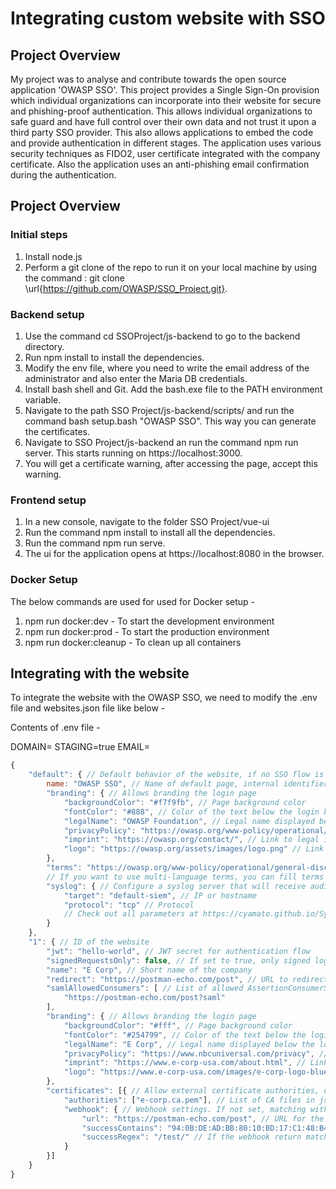 # Integrating custom website with SSO

## Project Overview
My project was to analyse and contribute towards the open source application 'OWASP SSO'. This project provides a Single Sign-On provision which individual organizations can incorporate into their website for secure and phishing-proof authentication. This allows individual organizations to safe guard and have full control over their own data and not trust it upon a third party SSO provider. This also allows applications to embed the code and provide authentication in different stages.
The application uses various security techniques as FIDO2, user certificate integrated with the company certificate. Also the application uses an anti-phishing email confirmation during the authentication.
  
## Project Overview

### Initial steps
  
1. Install node.js 
2. Perform a git clone of the repo to run it on your local machine by using the command : git clone \url{https://github.com/OWASP/SSO_Project.git}.
 
 ### Backend setup
 
 1. Use the command cd SSOProject/js-backend to go to the backend directory.
 2. Run npm install to install the dependencies.
 3. Modify the env file, where you need to write the email address of the administrator and also enter the Maria DB credentials. 
 4. Install bash shell and Git. Add the bash.exe file to the PATH environment variable.
 5. Navigate to the path SSO Project/js-backend/scripts/ and run the command bash setup.bash "OWASP SSO". This way you can generate the certificates.
 6. Navigate to SSO Project/js-backend an run the command npm run server. This starts running on https://localhost:3000.
 7. You will get a certificate warning, after accessing the page, accept this warning.
  
 ### Frontend setup
  1. In a new console, navigate to the folder SSO Project/vue-ui
  2. Run the command npm install to install all the dependencies.
  3. Run the command npm run serve.
  4. The ui for the application opens at https://localhost:8080 in the browser.

### Docker Setup

The below commands are used for used for Docker setup -
1. npm run docker:dev - To start the development environment
2. npm run docker:prod - To start the production environment
3. npm run docker:cleanup - To clean up all containers

## Integrating with the website

To integrate the website with the OWASP SSO, we need to modify the .env file and websites.json file like below -

Contents of .env file -

DOMAIN=
STAGING=true
EMAIL=


```javascript
{
	"default": { // Default behavior of the website, if no SSO flow is used
		name: "OWASP SSO", // Name of default page, internal identifier
		"branding": { // Allows branding the login page
			"backgroundColor": "#f7f9fb", // Page background color
			"fontColor": "#888", // Color of the text below the login box
			"legalName": "OWASP Foundation", // Legal name displayed below the login box
			"privacyPolicy": "https://owasp.org/www-policy/operational/privacy", // Link to privacy policy, mandatory
			"imprint": "https://owasp.org/contact/", // Link to legal imprint, optional
			"logo": "https://owasp.org/assets/images/logo.png" // Link to logo
		},
		"terms": "https://owasp.org/www-policy/operational/general-disclaimer", // Link to terms & conditions, Optional
		// If you want to use multi-language terms, you can fill terms with an object like this: {"en": "english-link", "de": "german-link"}
		"syslog": { // Configure a syslog server that will receive audit logs in CEF format, optional
			"target": "default-siem", // IP or hostname
			"protocol": "tcp" // Protocol
			// Check out all parameters at https://cyamato.github.io/SyslogPro/module-SyslogPro-Syslog.html
		}
	},
	"1": { // ID of the website
		"jwt": "hello-world", // JWT secret for authentication flow
		"signedRequestsOnly": false, // If set to true, only signed login requests are allowed
		"name": "E Corp", // Short name of the company
		"redirect": "https://postman-echo.com/post", // URL to redirect to
		"samlAllowedConsumers": [ // List of allowed AssertionConsumerServiceURL values
			"https://postman-echo.com/post?saml"
		],
		"branding": { // Allows branding the login page
			"backgroundColor": "#fff", // Page background color
			"fontColor": "#254799", // Color of the text below the login box
			"legalName": "E Corp", // Legal name displayed below the login box
			"privacyPolicy": "https://www.nbcuniversal.com/privacy", // Link to privacy policy, mandatory
			"imprint": "https://www.e-corp-usa.com/about.html", // Link to legal imprint, optional
			"logo": "https://www.e-corp-usa.com/images/e-corp-logo-blue.png" // Link to logo
		},
		"certificates": [{ // Allow external certificate authorities, optional
			"authorities": ["e-corp.ca.pem"], // List of CA files in js-backend/keys/ca folder to be used for this webhook
			"webhook": { // Webhook settings. If not set, matching with a custom CA passes authentication
				"url": "https://postman-echo.com/post", // URL for the server to contact for verification
				"successContains": "94:0B:DE:AD:BB:80:10:BD:17:C1:48:B4:5A:B2:66:3C:B5:75:DE:7B:89:37:65:D3:60:FF:B0:09:26:27:B2:91", // If the webhook return contains this text, pass the check
				"successRegex": "/test/" // If the webhook return matches this regex, pass the check
			}
		}]
	}
}
```
